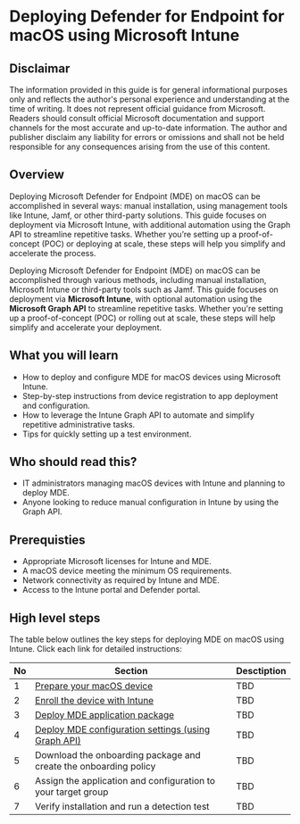# Deploying Defender for Endpoint for macOS using Microsoft Intune

## Disclaimar
The information provided in this guide is for general informational purposes only and reflects the author's personal experience and understanding at the time of writing. It does not represent official guidance from Microsoft. Readers should consult official Microsoft documentation and support channels for the most accurate and up-to-date information. The author and publisher disclaim any liability for errors or omissions and shall not be held responsible for any consequences arising from the use of this content.

## Overview
Deploying Microsoft Defender for Endpoint (MDE) on macOS can be accomplished in several ways: manual installation, using management tools like Intune, Jamf, or other third-party solutions. This guide focuses on deployment via Microsoft Intune, with additional automation using the Graph API to streamline repetitive tasks. Whether you’re setting up a proof-of-concept (POC) or deploying at scale, these steps will help you simplify and accelerate the process.

Deploying Microsoft Defender for Endpoint (MDE) on macOS can be accomplished through various methods, including manual installation, Microsoft Intune or third-party tools such as Jamf. This guide focuses on deployment via **Microsoft Intune**, with optional automation using the **Microsoft Graph API** to streamline repetitive tasks. Whether you're setting up a proof-of-concept (POC) or rolling out at scale, these steps will help simplify and accelerate your deployment.

## What you will learn
- How to deploy and configure MDE for macOS devices using Microsoft Intune.
- Step-by-step instructions from device registration to app deployment and configuration.
- How to leverage the Intune Graph API to automate and simplify repetitive administrative tasks.
- Tips for quickly setting up a test environment.

## Who should read this?
- IT administrators managing macOS devices with Intune and planning to deploy MDE.
- Anyone looking to reduce manual configuration in Intune by using the Graph API.

## Prerequisties
- Appropriate Microsoft licenses for Intune and MDE.
- A macOS device meeting the minimum OS requirements.
- Network connectivity as required by Intune and MDE.
- Access to the Intune portal and Defender portal.

## High level steps
The table below outlines the key steps for deploying MDE on macOS using Intune. Click each link for detailed instructions:

| No | Section | Desctiption | 
| ------ | ------ | ------ |
| 1 | [Prepare your macOS device](https://github.com/yujiaoMSFT/Microsoft-Defender-For-Endpoint/blob/21bb061f08ad452f0433a2152521e6be31ea472a/macOS/Deploy-MDE-macOS-with-Intune/1_prepare_macOS_device.md) | TBD|
| 2 | [Enroll the device with Intune](https://github.com/yujiaoMSFT/Microsoft-Defender-For-Endpoint/blob/b761dc1254cd93a85a99bfd045d5774a5fa3c566/macOS/Deploy-MDE-macOS-with-Intune/2_Enroll_device_with_Intune.md) | TBD|
| 3 | [Deploy MDE application package](https://github.com/yujiaoMSFT/Microsoft-Defender-For-Endpoint/blob/753734989e691e2b7818fa9c9b9a151474fd8038/macOS/Deploy-MDE-macOS-with-Intune/3_Deploy_MDE_App_Package.md) | TBD |
| 4 | [Deploy MDE configuration settings (using Graph API)](https://github.com/yujiaoMSFT/Microsoft-Defender-For-Endpoint/blob/753734989e691e2b7818fa9c9b9a151474fd8038/macOS/Deploy-MDE-macOS-with-Intune/3_Deploy_MDE_App_Package.md) | TBD |
| 5 | Download the onboarding package and create the onboarding policy | TBD |
| 6 | Assign the application and configuration to your target group | TBD | 
| 7 | Verify installation and run a detection test | TBD | 


